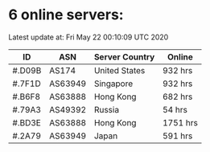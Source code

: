 # 6 online servers:

Latest update at: Fri May 22 00:10:09 UTC 2020

| ID | ASN | Server Country | Online |
| -- | --- | -------------- | ------ |
| #.D09B | AS174 | United States | 932 hrs |
| #.7F1D | AS63949 | Singapore | 932 hrs |
| #.B6F8 | AS63888 | Hong Kong | 682 hrs |
| #.79A3 | AS49392 | Russia | 54 hrs |
| #.BD3E | AS63888 | Hong Kong | 1751 hrs |
| #.2A79 | AS63949 | Japan | 591 hrs |

